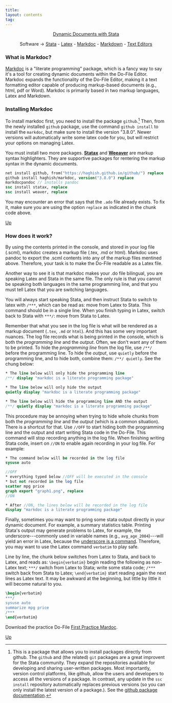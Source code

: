 ```yaml
---
title:
layout: contents
tag:
---
```


<a name="Contents"></a>
<p style="text-align: center;">
<a href="https://crenteriam.github.io/training/dynamic-documents/dynamicdocs-stata/">Dynamic Documents with Stata</a>
</p>
<p style="text-align: center;">
Software &rarr; <a href="#">Stata</a> - <a href="#">Latex</a> - <a href="#">Markdoc</a> - <a href="#">Markdown</a> - <a href="#">Text Editors</a>
</p>

### What is Markdoc?

[Markdoc](https://github.com/haghish/markdoc) is a "literate programming" package, which is a fancy way to say it's a tool for creating dynamic documents within the Do-File Editor. Markdoc expands the functionality of the Do-File Editor, making it a text formatting editor capable of producing markup-based documents (e.g., html, pdf or Word). Markdoc is primarily based in two markup languages, Latex and Markdown.

### Installing Markdoc

To install markdoc first, you need to install the package `github`.[^1] Then, from the newly installed `github` package, use the command `github install` to install the `markdoc`, but make sure to install the version "3.8.0". Newer versions will automatically write some latex code for you, but will restrict your options on managing Latex.

You must install two more packages. [**Statax**](https://github.com/haghish/statax) and [**Weeaver**](https://github.com/haghish/weaver) are markup syntax highlighters. They are supportive packages for rentering the markup syntax in the dynamic documents.

```stata
net install github, from("https://haghish.github.io/github/") replace
github install haghish/markdoc, version("3.8.0") replace
markdocpandoc // installs pandoc
ssc install statax, replace
ssc install weaver, replace
```

You may encounter an error that says that the `.ado` file already exists. To fix it, make sure you are using the option `replace` as indicated in the chunk code above.

[Up](#Contents)

### How does it work?

By using the contents printed in the console, and stored in your log file (.scml), markdoc creates a markup file (.tex, .md or html). Markdoc uses pandoc to export the .scml contents into any of the markup files mentined above. Therefore, your task is to make the Do-File readable as a Latex file.

Another way to see it is that markdoc makes your .do file bilingual, you are speaking Latex and Stata in the same file. The only rule is that you cannot be speaking both languages in the same programming line, and that you must tell Latex that you are switching languages.

You will always start speaking Stata, and then instruct Stata to switch to latex with `/***`, which can be read as: move from Latex to Stata. This command should be in a single line. When you finish typing in Latex, switch back to Stata with `***/`: move from Stata to Latex.

Remember that what you see in the log file is what will be rendered as a markup document (`.tex`, `.md` or `html`). And this has some very important nuances. The log file records what is being printed in the console, which is both the *programming line* and the *output*. Often, we don't want any of them to be printed. To hide the *programming line* from the log file, use `/**/` before the programming line. To hide the *output*, use `quietly` before the programming line, and to hide both, combine them: `/**/ quietly`. See the chung below:

```stata
* The line below will only hide the programming line
/**/ display "markdoc is a literate programming package"

* The line below will only hide the output
quietly display "markdoc is a literate programming package"

* The line below will hide the programming line AND the output
/**/ quietly display "markdoc is a literate programming package"
```

This procedure may be annoying when trying to hide whole chunks from both the *programming line* and the *output* (which is a common situation). There is a shortcut for that. Use `//OFF` to start hiding both the programming line and the output and start writing Stata code in the Do-File. This command will stop recording anything in the log file. When finishing writing Stata code, insert on `//ON` to enable again recording in your log file. For example:

```stata
* The command below will be recorded in the log file
sysuse auto

//OFF
* everything typed below //OFF will be executed in the console
* but not recorded in the log file
scatter mpg price
graph export "graph1.png", replace
//ON

* After //ON, the lines below will be recorded in the log file
display "markdoc is a literate programming package"
```

Finally, sometimes you may want to pring some stata output directly in your dynamic document. For example, a summary statistics table. Printing Stata's output may generate problems to Latex, for example, the underscore---commonly used in variable names (e.g., `avg_age_2004`)---will yield an error in Latex, because the [underscore is a command](TBD). Therefore, you may want to use the Latex command `verbatim` to play safe.

Line by line, the chunk below switches from Latex to Stata, and back to Latex, and reads as: `\begin{verbatim}` begin reading the following as non-Latex text; `***/` switch from Latex to Stata; write some stata code; `/***` switch back from Stata to Latex; `\end{verbatim}` start reading again the next lines as Latex text. It may be awkward at the beginning, but little by little it will become natural to you.

```latex
\begin{verbatim}
***/
sysuse auto
summarize mpg price
/***
\end{verbatim}
```

Download the practice Do-File [First Practice Mardoc](https://crenteriam.github.io/files/tutorials/first-practice-markdoc.do).

[Up](#Contents)

[^1]: This is a package that allows you to install packages directly from github. The `github` and (the related) `git` packages are a great improvent for the Stata community. They expand the repositories available for developing and sharing user-written packages. Most importantly, version control platforms, like github, allow the users and developers to access all the versions of a package. In contrast, any update in the `ssc install` repository automatically replaces previous versions (so you can only install the latest version of a package.). See the [github package documentation](https://github.com/haghish/github).
